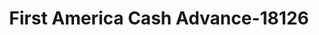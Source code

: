 ---
f_zip-code: 72076
f_state-code: AR
title: First America Cash Advance-18126
f_phone: 501-985-1613
f_city-only: Jacksonville
f_address: 2126 North 1St Street Jacksonville
f_location-unique-id: '18126'
slug: first-america-cash-advance-18126
updated-on: '2024-05-30T13:46:58.046Z'
created-on: '2024-05-30T13:36:59.803Z'
published-on: '2024-05-30T13:54:32.469Z'
f_city-state: cms/city/jacksonville-ar.md
f_company: cms/company/first-america-cash-advance.md
f_state: cms/state/arkansas.md
layout: '[payday-loan].html'
tags: payday-loan
---